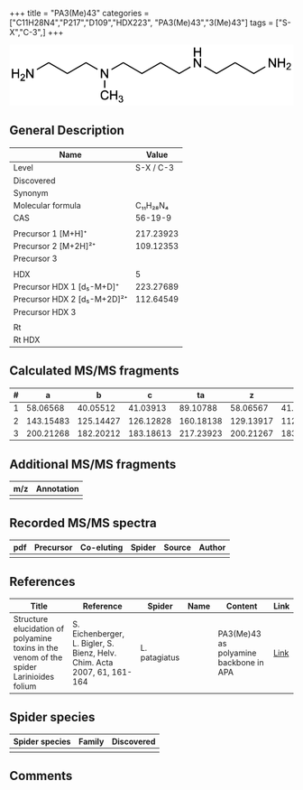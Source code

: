 +++
title = "PA3(Me)43"
categories = ["C11H28N4","P217","D109","HDX223",
"PA3(Me)43","3(Me)43"]
tags = ["S-X","C-3",]
+++

![](/img/PA3(Me)43.png)

## General Description

| Name                        | Value     |
|-----------------------------|-----------|
| Level                       | S-X / C-3 |
| Discovered                  |           |
| Synonym                     |           |
| Molecular formula           | C₁₁H₂₈N₄  |
| CAS                         | 56-19-9   |
|                             |           |
| Precursor 1 [M+H]⁺          | 217.23923 |
| Precursor 2 [M+2H]²⁺        | 109.12353 |
| Precursor 3                 |           |
|                             |           |
| HDX                         | 5         |
| Precursor HDX 1 [d₅-M+D]⁺   | 223.27689 |
| Precursor HDX 2 [d₅-M+2D]²⁺ | 112.64549 |
| Precursor HDX 3             |           |
|                             |           |
| Rt                          |           |
| Rt HDX                      |           |

## Calculated MS/MS fragments

| # | a         | b         | c         | ta        | z         | y         | tz        |
|---|-----------|-----------|-----------|-----------|-----------|-----------|-----------|
| 1 | 58.06568  | 40.05512  | 41.03913  | 89.10788  | 58.06567  | 41.03912  | 75.09222  |
| 2 | 143.15483 | 125.14427 | 126.12828 | 160.18138 | 129.13917 | 112.11262 | 160.18137 |
| 3 | 200.21268 | 182.20212 | 183.18613 | 217.23923 | 200.21267 | 183.18612 | 217.23922 |

## Additional MS/MS fragments

| m/z | Annotation |
|-----|------------|
|     |            |

## Recorded MS/MS spectra

| pdf | Precursor | Co-eluting | Spider | Source | Author |
|-----|-----------|------------|--------|--------|--------|
|     |           |            |        |        |        |

## References

| Title                                                                                   | Reference                                                                | Spider        | Name | Content                                | Link                                            |
|-----------------------------------------------------------------------------------------|--------------------------------------------------------------------------|---------------|------|----------------------------------------|-------------------------------------------------|
| Structure elucidation of polyamine toxins in the venom of the spider Larinioides folium | S. Eichenberger, L. Bigler, S. Bienz, Helv. Chim. Acta 2007, 61, 161-164 | L. patagiatus |      | PA3(Me)43 as polyamine backbone in APA | [Link](https://doi.org/10.2533/chimia.2007.161) |

## Spider species

| Spider species | Family | Discovered |
|----------------|--------|------------|
|                |        |            |

## Comments